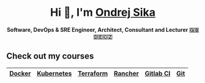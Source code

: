 <p align="center">
  <h1 align="center"> Hi 👋, I'm <a href="https://sika.io">Ondrej Sika</a></h2>
  <h4 align="center">Software, DevOps & SRE Engineer, Architect, Consultant and Lecturer 🇬🇧🇩🇪🇨🇿</h4>
</p>

<!--
<p align="center">
  <img src="https://github-readme-stats.vercel.app/api?username=ondrejsika&count_private=true&show_icons=true" alt="Ondrej Sika's GitHub stats">
</p>
-->

## Check out my courses

| [Docker](https://ondrej-sika.cz/skoleni/docker) | [Kubernetes](https://ondrej-sika.cz/skoleni/kubernetes) | [Terraform](https://ondrej-sika.cz/skoleni/terraform) | [Rancher](https://ondrej-sika.cz/skoleni/rancher) | [Gitlab CI](https://ondrej-sika.cz/skoleni/gitlab-ci) | [Git](https://ondrej-sika.cz/skoleni/git) |
| --- | --- | --- | --- | --- | --- |

<!--
**ondrejsika/ondrejsika** is a ✨ _special_ ✨ repository because its `README.md` (this file) appears on your GitHub profile.

Here are some ideas to get you started:

- 🔭 I’m currently working on ...
- 🌱 I’m currently learning ...
- 👯 I’m looking to collaborate on ...
- 🤔 I’m looking for help with ...
- 💬 Ask me about ...
- 📫 How to reach me: ...
- 😄 Pronouns: ...
- ⚡ Fun fact: ...
-->
